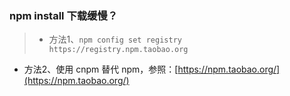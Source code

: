 ### npm install 下载缓慢？  
> - 方法1、`npm config set registry https://registry.npm.taobao.org`
- 方法2、使用 cnpm 替代 npm，参照：[https://npm.taobao.org/](https://npm.taobao.org/)
